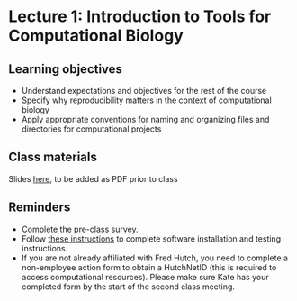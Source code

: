 # Lecture 1: Introduction to Tools for Computational Biology

## Learning objectives

- Understand expectations and objectives for the rest of the course
- Specify why reproducibility matters in the context of computational biology
- Apply appropriate conventions for naming and organizing files and directories for computational projects

## Class materials

Slides [here](https://docs.google.com/presentation/d/1ZdkUR2HKAzBMI3PMmQjOt7g9l1P_nbvd1ekX2F7pmSM/edit?usp=sharing), to be added as PDF prior to class

## Reminders

- Complete the [pre-class survey](https://docs.google.com/forms/d/e/1FAIpQLSduC2isWymIuXkZ5086TnpVnqfQ1VXVmFSuFvbqgCGePa2ibA/viewform?usp=sf_link).
- Follow [these instructions](https://github.com/fredhutchio/tfcb_2019/tree/master/software) to complete software installation and testing instructions.
- If you are not already affiliated with Fred Hutch, you need to complete a non-employee action form to obtain a HutchNetID (this is required to access computational resources). Please make sure Kate has your completed form by the start of the second class meeting.
